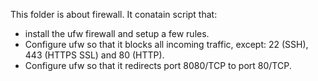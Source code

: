 This folder is about firewall. It conatain script that:
- install the ufw firewall and setup a few rules.
- Configure ufw so that it blocks all incoming traffic, except: 22 (SSH), 
  443 (HTTPS SSL) and 80 (HTTP).
- Configure ufw so that it redirects port 8080/TCP to port 80/TCP.
